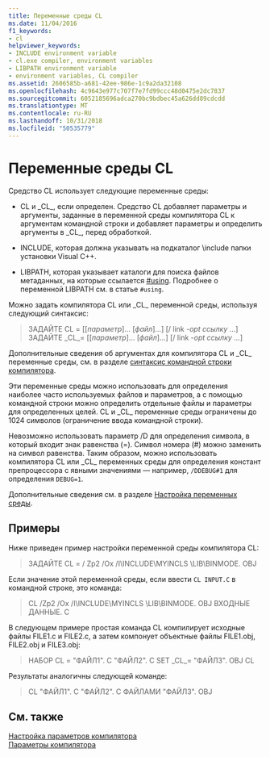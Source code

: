 ```yaml
---
title: Переменные среды CL
ms.date: 11/04/2016
f1_keywords:
- cl
helpviewer_keywords:
- INCLUDE environment variable
- cl.exe compiler, environment variables
- LIBPATH environment variable
- environment variables, CL compiler
ms.assetid: 2606585b-a681-42ee-986e-1c9a2da32108
ms.openlocfilehash: 4c9643e977c707f7e7fd99ccc48d0475e2dc7837
ms.sourcegitcommit: 6052185696adca270bc9bdbec45a626dd89cdcdd
ms.translationtype: MT
ms.contentlocale: ru-RU
ms.lasthandoff: 10/31/2018
ms.locfileid: "50535779"
---
```

# <a name="cl-environment-variables"></a>Переменные среды CL

Средство CL использует следующие переменные среды:

- CL и \_CL\_, если определен. Средство CL добавляет параметры и аргументы, заданные в переменной среды компилятора CL к аргументам командной строки и добавляет параметры и определить аргументы в \_CL\_, перед обработкой.

- INCLUDE, которая должна указывать на подкаталог \include папки установки Visual C++.

- LIBPATH, которая указывает каталоги для поиска файлов метаданных, на которые ссылается [#using](../../preprocessor/hash-using-directive-cpp.md). Подробнее о переменной LIBPATH см. в статье `#using`.

Можно задать компилятора CL или \_CL\_ переменной среды, используя следующий синтаксис:

> ЗАДАЙТЕ CL = [[*параметр*]... [*файл*]...] [/ link *-opt ссылку* ...] ЗАДАЙТЕ \_CL\_= [[*параметр*]... [*файл*]...] [/ link *-opt ссылку* ...]

Дополнительные сведения об аргументах для компилятора CL и \_CL\_ переменные среды, см. в разделе [синтаксис командной строки компилятора](../../build/reference/compiler-command-line-syntax.md).

Эти переменные среды можно использовать для определения наиболее часто используемых файлов и параметров, а с помощью командной строки можно определить отдельные файлы и параметры для определенных целей. CL и \_CL\_ переменные среды ограничены до 1024 символов (ограничение ввода командной строки).

Невозможно использовать параметр /D для определения символа, в который входит знак равенства (=). Символ номера (#) можно заменить на символ равенства. Таким образом, можно использовать компилятора CL или \_CL\_ переменных среды для определения констант препроцессора с явными значениями — например, `/DDEBUG#1` для определения `DEBUG=1`.

Дополнительные сведения см. в разделе [Настройка переменных среды](../../build/setting-the-path-and-environment-variables-for-command-line-builds.md).

## <a name="examples"></a>Примеры

Ниже приведен пример настройки переменной среды компилятора CL:

> ЗАДАЙТЕ CL = / Zp2 /Ox /I\INCLUDE\MYINCLS \LIB\BINMODE. OBJ

Если значение этой переменной среды, если ввести `CL INPUT.C` в командной строке, это команда:

> CL /Zp2 /Ox /I\INCLUDE\MYINCLS \LIB\BINMODE. OBJ ВХОДНЫЕ ДАННЫЕ. C

В следующем примере простая команда CL компилирует исходные файлы FILE1.c и FILE2.c, а затем компонует объектные файлы FILE1.obj, FILE2.obj и FILE3.obj:

> НАБОР CL = "ФАЙЛ1". C "ФАЙЛ2". C SET \_CL\_= "ФАЙЛ3". OBJ CL

Результаты аналогичны следующей команде:

> CL "ФАЙЛ1". C "ФАЙЛ2". C ФАЙЛАМИ "ФАЙЛ3". OBJ

## <a name="see-also"></a>См. также

[Настройка параметров компилятора](../../build/reference/setting-compiler-options.md)<br/>
[Параметры компилятора](../../build/reference/compiler-options.md)
